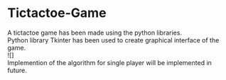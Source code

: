 # Tictactoe-Game
A tictactoe game has been made using the python libraries.</br> Python library Tkinter has been used to create graphical interface of the game.</br>
![][](/t_image.png)</br>
Implemention of the algorithm for single player will be implemented in future.

